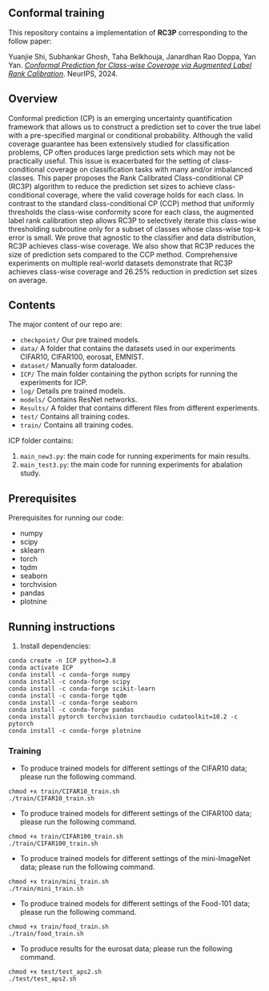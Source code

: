 ## Conformal training

This repository contains a implementation of **RC3P**
corresponding to the follow paper:

Yuanjie Shi, Subhankar Ghosh, Taha Belkhouja, Janardhan Rao Doppa, Yan Yan.
*[Conformal Prediction for Class-wise Coverage via Augmented Label Rank Calibration](
https://openreview.net/pdf?id=T7dS1Ghwwu)*.
NeurIPS, 2024.

## Overview

Conformal prediction (CP) is an emerging uncertainty quantification framework that allows us to construct a prediction set to cover the true label with a pre-specified marginal or conditional probability.
Although the valid coverage guarantee has been extensively studied for classification problems, CP often produces large prediction sets which may not be practically useful.
This issue is exacerbated for the setting of class-conditional coverage on classification tasks with many and/or imbalanced classes.
This paper proposes the Rank Calibrated Class-conditional CP (RC3P) algorithm to reduce the prediction set sizes to achieve class-conditional coverage, where the valid coverage holds for each class.
In contrast to the standard class-conditional CP (CCP) method that uniformly thresholds the class-wise conformity score for each class, the augmented label rank calibration step allows RC3P to selectively iterate this class-wise thresholding subroutine only for a subset of classes whose class-wise top-k error is small.
We prove that agnostic to the classifier and data distribution, RC3P achieves class-wise coverage. We also show that RC3P reduces the size of prediction sets compared to the CCP method. 
Comprehensive experiments on multiple real-world datasets demonstrate that RC3P achieves class-wise coverage and 26.25% reduction in prediction set sizes on average.

## Contents
The major content of our repo are:
 - `checkpoint/` Our pre trained models.
 - `data/` A folder that contains the datasets used in our experiments CIFAR10, CIFAR100, eorosat, EMNIST.
 - `dataset/` Manually form dataloader.
 - `ICP/` The main folder containing the python scripts for running the experiments for ICP.
 - `log/` Details pre trained models.
 - `models/` Contains ResNet networks.
 - `Results/` A folder that contains different files from different experiments.
 - `test/` Contains all training codes.
 - `train/` Contains all training codes.

ICP folder contains:

1. `main_new3.py`: the main code for running experiments for main results.
2. `main_test3.py`: the main code for running experiments for abalation study.

## Prerequisites

Prerequisites for running our code:
 - numpy
 - scipy
 - sklearn
 - torch
 - tqdm
 - seaborn
 - torchvision
 - pandas
 - plotnine
 
## Running instructions
1.  Install dependencies:
```
conda create -n ICP python=3.8
conda activate ICP
conda install -c conda-forge numpy
conda install -c conda-forge scipy
conda install -c conda-forge scikit-learn
conda install -c conda-forge tqdm
conda install -c conda-forge seaborn
conda install -c conda-forge pandas
conda install pytorch torchvision torchaudio cudatoolkit=10.2 -c pytorch
conda install -c conda-forge plotnine
```

### Training 


- To produce trained models for different settings of the CIFAR10 data; please run the following command.
```
chmod +x train/CIFAR10_train.sh
./train/CIFAR10_train.sh
```

- To produce trained models for different settings of the CIFAR100 data; please run the following command.
```
chmod +x train/CIFAR100_train.sh
./train/CIFAR100_train.sh
```

- To produce trained models for different settings of the mini-ImageNet data; please run the following command.
```
chmod +x train/mini_train.sh
./train/mini_train.sh
```

- To produce trained models for different settings of the Food-101 data; please run the following command.
```
chmod +x train/food_train.sh
./train/food_train.sh
```

- To produce results for the eurosat data; please run the following command.
```
chmod +x test/test_aps2.sh
./test/test_aps2.sh
```